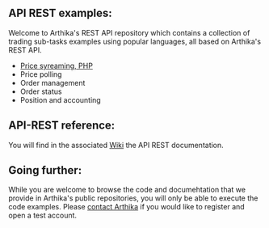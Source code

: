 ## API REST examples:
Welcome to Arthika's REST API repository which contains a collection of trading sub-tasks examples using popular languages, all based on Arthika's REST API.

* [Price syreaming, PHP](https://github.com/Arthika/API-REST/wiki)
* Price polling
* Order management
* Order status
* Position and accounting

## API-REST reference:

You will find in the associated [Wiki](https://github.com/Arthika/API-REST/wiki) the API REST documentation.

## Going further:
While you are welcome to browse the code and documehtation that we provide in Arthika's public repositories, you will only be able to execute the code examples. Please [contact Arthika](http://www.arthikatrading.com/contact/) if you would like to register and open a test account.
